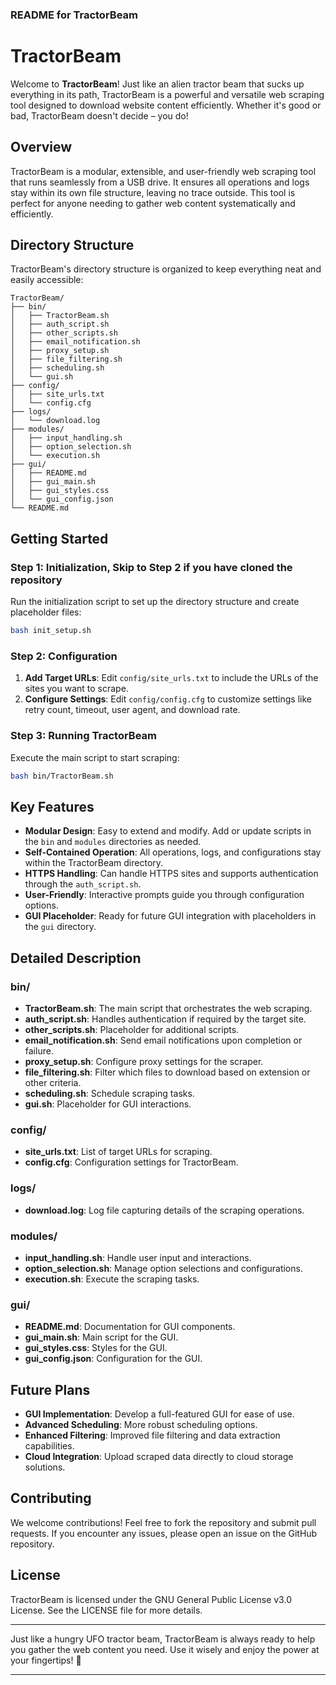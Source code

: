 ### README for TractorBeam

# TractorBeam

Welcome to **TractorBeam**! Just like an alien tractor beam that sucks up everything in its path, TractorBeam is a powerful and versatile web scraping tool designed to download website content efficiently. Whether it's good or bad, TractorBeam doesn't decide – you do!

## Overview

TractorBeam is a modular, extensible, and user-friendly web scraping tool that runs seamlessly from a USB drive. It ensures all operations and logs stay within its own file structure, leaving no trace outside. This tool is perfect for anyone needing to gather web content systematically and efficiently.

## Directory Structure

TractorBeam's directory structure is organized to keep everything neat and easily accessible:

```
TractorBeam/
├── bin/
│   ├── TractorBeam.sh
│   ├── auth_script.sh
│   ├── other_scripts.sh
│   ├── email_notification.sh
│   ├── proxy_setup.sh
│   ├── file_filtering.sh
│   ├── scheduling.sh
│   └── gui.sh
├── config/
│   ├── site_urls.txt
│   └── config.cfg
├── logs/
│   └── download.log
├── modules/
│   ├── input_handling.sh
│   ├── option_selection.sh
│   └── execution.sh
├── gui/
│   ├── README.md
│   ├── gui_main.sh
│   ├── gui_styles.css
│   └── gui_config.json
└── README.md
```

## Getting Started

### Step 1: Initialization, Skip to Step 2 if you have cloned the repository

Run the initialization script to set up the directory structure and create placeholder files:

```bash
bash init_setup.sh
```

### Step 2: Configuration

1. **Add Target URLs**: Edit `config/site_urls.txt` to include the URLs of the sites you want to scrape.
2. **Configure Settings**: Edit `config/config.cfg` to customize settings like retry count, timeout, user agent, and download rate.

### Step 3: Running TractorBeam

Execute the main script to start scraping:

```bash
bash bin/TractorBeam.sh
```

## Key Features

- **Modular Design**: Easy to extend and modify. Add or update scripts in the `bin` and `modules` directories as needed.
- **Self-Contained Operation**: All operations, logs, and configurations stay within the TractorBeam directory.
- **HTTPS Handling**: Can handle HTTPS sites and supports authentication through the `auth_script.sh`.
- **User-Friendly**: Interactive prompts guide you through configuration options.
- **GUI Placeholder**: Ready for future GUI integration with placeholders in the `gui` directory.

## Detailed Description

### bin/

- **TractorBeam.sh**: The main script that orchestrates the web scraping.
- **auth_script.sh**: Handles authentication if required by the target site.
- **other_scripts.sh**: Placeholder for additional scripts.
- **email_notification.sh**: Send email notifications upon completion or failure.
- **proxy_setup.sh**: Configure proxy settings for the scraper.
- **file_filtering.sh**: Filter which files to download based on extension or other criteria.
- **scheduling.sh**: Schedule scraping tasks.
- **gui.sh**: Placeholder for GUI interactions.

### config/

- **site_urls.txt**: List of target URLs for scraping.
- **config.cfg**: Configuration settings for TractorBeam.

### logs/

- **download.log**: Log file capturing details of the scraping operations.

### modules/

- **input_handling.sh**: Handle user input and interactions.
- **option_selection.sh**: Manage option selections and configurations.
- **execution.sh**: Execute the scraping tasks.

### gui/

- **README.md**: Documentation for GUI components.
- **gui_main.sh**: Main script for the GUI.
- **gui_styles.css**: Styles for the GUI.
- **gui_config.json**: Configuration for the GUI.

## Future Plans

- **GUI Implementation**: Develop a full-featured GUI for ease of use.
- **Advanced Scheduling**: More robust scheduling options.
- **Enhanced Filtering**: Improved file filtering and data extraction capabilities.
- **Cloud Integration**: Upload scraped data directly to cloud storage solutions.

## Contributing

We welcome contributions! Feel free to fork the repository and submit pull requests. If you encounter any issues, please open an issue on the GitHub repository.

## License

TractorBeam is licensed under the GNU General Public License v3.0 License. See the LICENSE file for more details.

---

Just like a hungry UFO tractor beam, TractorBeam is always ready to help you gather the web content you need. Use it wisely and enjoy the power at your fingertips! 🚀

---
